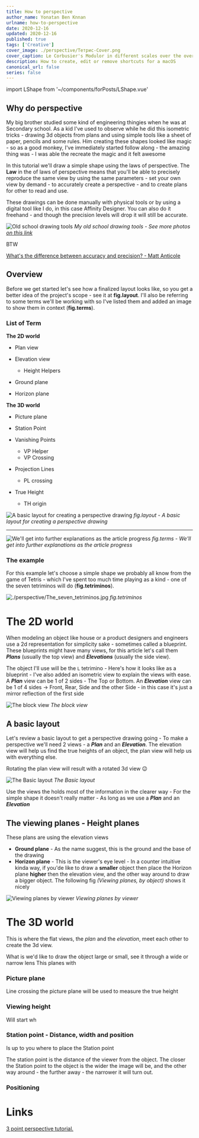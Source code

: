```yaml
---
title: How to perspective
author_name: Yonatan Ben Knnan
urlname: how-to-perspective
date: 2020-12-16
updated: 2020-12-16
published: true
tags: ['Creative']
cover_image: ./perspective/Тетрис-Cover.png
cover_caption: Le Corbusier's Modulor in different scales over the over 
description: How to create, edit or remove shortcuts for a macOS
canonical_url: false
series: false
---
```

import LShape from '~/components/forPosts/LShape.vue'

<LShape/>

## Why do perspective

My big brother studied some kind of engineering thingies when he was at Secondary school. As a kid I've used to observe while he did this isometric tricks - drawing 3d objects from plans and using simple tools like a sheet of paper, pencils and some rules. Him creating these shapes looked like magic - so as a good monkey, I've immediately started follow along - the amazing thing was - I was able the recreate the magic and it felt awesome 

In this tutorial we'll draw a simple shape using the laws of perspective. The **Law** in the of laws of perspective means that you'll be able to precisely reproduce the same view by using the same parameters - set your own view by demand -  to accurately create a perspective - and to create plans for other to read and use.

These drawings can be done manually with physical tools or by using a digital tool like I do, in this case Affinity Designer. You can also do it freehand - and though the precision levels will drop it will still be accurate.

![Old school drawing tools](./perspective/Screen_Shot_2020-08-03_at_7.24.57_PM.png)
*My old school drawing tools - See more photos [on this link](https://www.dropbox.com/sh/sg3sksjw4ghbaxx/AAA_2z7NT1M8qJ1UsmBdaB_Da?dl=0)*

BTW 

[What's the difference between accuracy and precision? - Matt Anticole](https://youtu.be/hRAFPdDppzs)

## Overview

Before we get started let's see how a finalized layout looks like, so you get a better idea of the project's scope - see it at **fig.layout**. I'll also be referring to some terms we'll be working with so I've listed them and added an image to show them in context (**fig.terms**).

### **List of Term**

**The 2D world**

- Plan view
- Elevation view
  
    - Height Helpers
- Ground plane
- Horizon plane

**The 3D world**

- Picture plane
- Station Point
- Vanishing Points
  
    - VP Helper
    - VP Crossing
- Projection Lines
  
    - PL crossing
- True Height
  
    - TH origin

![A basic layout for creating a perspective drawing](./perspective/Basic_layout-1.jpg)
*fig.layout - A basic layout for creating a perspective drawing*

---

![We'll get into further explanations as the article progress](./perspective/The_terms.jpg)
*fig.terms - We'll get into further explanations as the article progress*

### **The example**

For this example let's choose a simple shape we probably all know from the game of Tetris - which I've spent too much time playing as a kind - one of the seven tetriminos will do (**fig.tetriminos**).

![./perspective/The_seven_tetriminos.jpg](./perspective/The_seven_tetriminos.jpg)
*fig.tetriminos*

# The 2D world

When modeling an object like house or a product designers and engineers use a 2d representation for simplicity sake - sometimes called a blueprint. These blueprints might have many views, for this article let's call them ***Plans*** (usually the top view) and ***Elevations*** (usually the side view).

The object I'll use will be the `L` tetrimino - Here's how it looks like as a blueprint - I've also added an isometric view to explain the views with ease.  A ***Plan*** view can be 1 of 2 sides - The Top or  Bottom. An ***Elevation*** view can be 1 of 4 sides → Front, Rear, Side and the other Side - in this case it's just a mirror reflection of the first side

![The block view](./perspective/L_block_views.jpg)
*The block view*

## A basic layout

Let's review a basic layout to get a perspective drawing going -  To make a perspective we'll need 2 views - a ***Plan*** and an ***Elevation***. The elevation view will help us find the true heights of an object, the plan view will help us with everything else.

Rotating the plan view will result with a rotated 3d view 😉

![The Basic layout](./perspective/Basic_layout.jpg)
*The Basic layout*

Use the views the holds most of the information in the clearer way - For the simple shape it doesn't really matter - As long as we use a ***Plan*** and an ***Elevation***

## The viewing planes - Height planes

These plans are using the elevation views

- **Ground plane** - As the name suggest, this is the ground and the base of the drawing
- **Horizon plane** - This is the viewer's eye level - In a counter intuitive kinda way, if you'de like to draw a **smaller** object then place the Horizon plane **higher** then the elevation view, and the other way around to draw a bigger object. The following fig *(Viewing planes, by object)* shows it nicely

![Viewing planes by viewer](./perspective/Viewing_planes_by_viewer.jpg)
*Viewing planes by viewer*

# The 3D world

This is where the flat views, the *plan* and the *elevation*, meet each other to create the 3d view. 

What is we'd like to draw the object large or small, see it through a wide or narrow lens This planes with 

### Picture plane

Line crossing the picture plane will be used to measure the true height

### Viewing height

Will start wh

### Station point - Distance, width and position

Is up to you where to place the Station point 

The station point is the distance of the viewer from the object. The closer the Station point to the object is the wider the image will be, and the other way around - the further away - the narrower it will turn out.

### Positioning

# Links

[3 point perspective tutorial.](http://www.automotiveillustrations.com/tutorials/drawing-3-point-perspective.html)